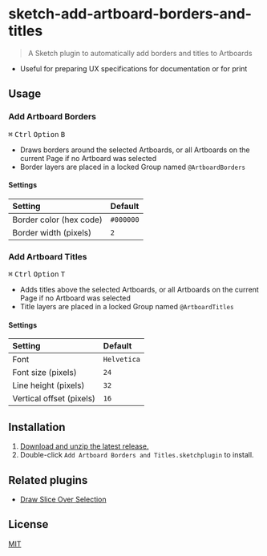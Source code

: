 # sketch-add-artboard-borders-and-titles

> A Sketch plugin to automatically add borders and titles to Artboards

- Useful for preparing UX specifications for documentation or for print

## Usage

### Add Artboard Borders

<kbd>⌘</kbd> <kbd>Ctrl</kbd> <kbd>Option</kbd> <kbd>B</kbd>

- Draws borders around the selected Artboards, or all Artboards on the current Page if no Artboard was selected
- Border layers are placed in a locked Group named `@ArtboardBorders`

#### Settings

Setting | Default
:--|:--
Border color (hex code) | `#000000`
Border width (pixels) | `2`

### Add Artboard Titles

<kbd>⌘</kbd> <kbd>Ctrl</kbd> <kbd>Option</kbd> <kbd>T</kbd>

- Adds titles above the selected Artboards, or all Artboards on the current Page if no Artboard was selected
- Title layers are placed in a locked Group named `@ArtboardTitles`

#### Settings

Setting | Default
:--|:--
Font | `Helvetica`
Font size (pixels) | `24`
Line height (pixels) | `32`
Vertical offset (pixels) | `16`

## Installation

1. [Download and unzip the latest release.](https://github.com/yuanqing/sketch-add-artboard-borders-and-titles/releases)
2. Double-click `Add Artboard Borders and Titles.sketchplugin` to install.

## Related plugins

- [Draw Slice Over Selection](https://github.com/yuanqing/sketch-draw-slice-over-selection)

## License

[MIT](LICENSE.md)